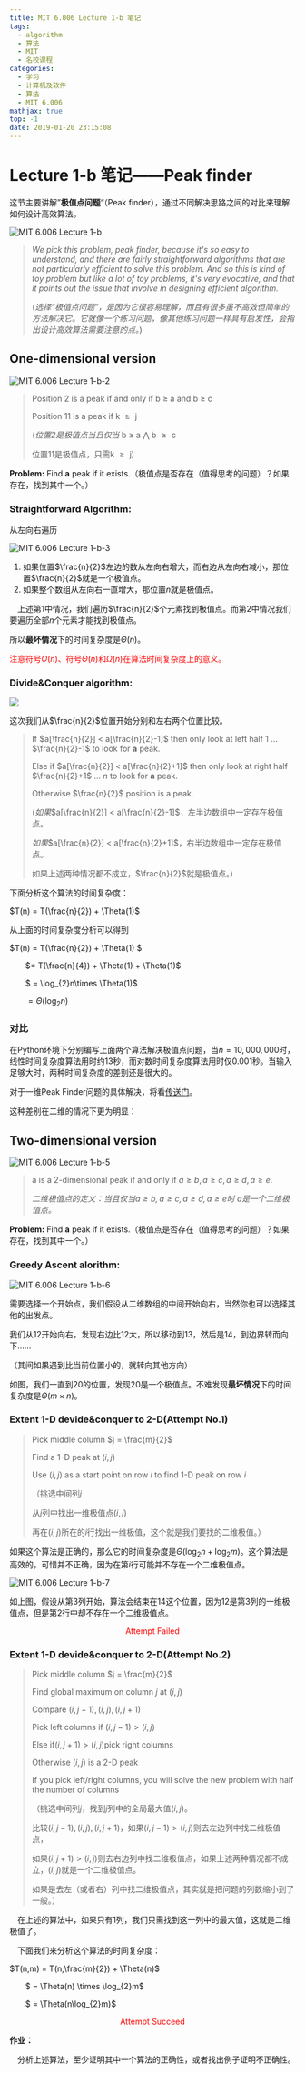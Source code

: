 ```yaml
---
title: MIT 6.006 Lecture 1-b 笔记
tags:
  - algorithm
  - 算法
  - MIT
  - 名校课程
categories:
  - 学习
  - 计算机及软件
  - 算法
  - MIT 6.006
mathjax: true
top: -1
date: 2019-01-20 23:15:08
---
```




# Lecture 1-b 笔记——Peak finder

这节主要讲解”**极值点问题**“（Peak finder），通过不同解决思路之间的对比来理解如何设计高效算法。

![MIT 6.006 Lecture 1-b](https://my-blog-1256501598.cos.ap-beijing.myqcloud.com/github-page/learn/CS/algorithm/MIT-6-006/MIT6_006_1_b.png)

<!--more-->

> *We pick this problem, peak finder, because it's so easy to understand, and there are fairly straightforward algorithms that are not particularly efficient to solve this problem. And so this is kind of toy problem but like a lot of toy problems, it's very evocative, and that it points out the issue that involve in designing efficient algorithm.*
>
> (*选择“极值点问题”，是因为它很容易理解，而且有很多虽不高效但简单的方法解决它。它就像一个练习问题，像其他练习问题一样具有启发性，会指出设计高效算法需要注意的点。*)

## One-dimensional version

![MIT 6.006 Lecture 1-b-2](https://my-blog-1256501598.cos.ap-beijing.myqcloud.com/github-page/learn/CS/algorithm/MIT-6-006/MIT_6_006_1_b_2.png)

> Position 2 is a peak if and only if b $\geq$ a and b $\geq$ c
>
> Position 11 is a peak if k $\geq​$ j
>
> (*位置2是极值点当且仅当* b $\geq$ a $\bigwedge$ b $\geq​$ c
>
> 位置11是极值点，只需k $\geq​$ j)

**Problem:** Find **a** peak if it exists.（极值点是否存在（值得思考的问题）？如果存在，找到其中一个。）

### Straightforward Algorithm:

从左向右遍历

![MIT 6.006 Lecture 1-b-3](https://my-blog-1256501598.cos.ap-beijing.myqcloud.com/github-page/learn/CS/algorithm/MIT-6-006/MIT_6_006_1_b_3.png)

1. 如果位置$\frac{n}{2}​$左边的数从左向右增大，而右边从左向右减小，那位置$\frac{n}{2}​$就是一个极值点。
2. 如果整个数组从左向右一直增大，那位置$n$就是极值点。

&emsp;上述第1中情况，我们遍历$\frac{n}{2}$个元素找到极值点。而第2中情况我们要遍历全部$n​$个元素才能找到极值点。

所以**最坏情况**下的时间复杂度是$\Theta(n)​$。

<font color=red>注意符号$O(n)$、符号$\Theta(n)$和$\Omega(n)$在算法时间复杂度上的意义。</font>

### Divide&Conquer algorithm:

![](https://my-blog-1256501598.cos.ap-beijing.myqcloud.com/github-page/learn/CS/algorithm/MIT-6-006/MIT_6_006_1_b_4.png)

这次我们从$\frac{n}{2}$位置开始分别和左右两个位置比较。

> If $a[\frac{n}{2}] < a[\frac{n}{2}-1]​$ then only look at left half 1 ... $\frac{n}{2}-1​$ to look for **a** peak.
>
> Else if $a[\frac{n}{2}] < a[\frac{n}{2}+1]$ then only look at right half $\frac{n}{2}+1$ ... $n$ to look for **a** peak.
>
> Otherwise $\frac{n}{2}$ position is a peak.
>
> (*如果*$a[\frac{n}{2}] < a[\frac{n}{2}-1]$，左半边数组中一定存在极值点。
>
> *如果*$a[\frac{n}{2}] < a[\frac{n}{2}+1]$，右半边数组中一定存在极值点。
>
> 如果上述两种情况都不成立，$\frac{n}{2}$就是极值点。)

下面分析这个算法的时间复杂度：

$T(n) = T(\frac{n}{2}) + \Theta(1)$

从上面的时间复杂度分析可以得到

$T(n) = T(\frac{n}{2}) + \Theta(1) $

&emsp;&emsp;$= T(\frac{n}{4}) + \Theta(1) + \Theta(1)$

&emsp;&emsp;$ = \log_{2}n\times \Theta(1)$

&emsp;&emsp;$=\Theta(\log_{2}n)$

### 对比

在Python环境下分别编写上面两个算法解决极值点问题，当$n = 10,000,000$时，线性时间复杂度算法用时约13秒，而对数时间复杂度算法用时仅0.001秒。当输入足够大时，两种时间复杂度的差别还是很大的。

对于一维Peak Finder问题的具体解决，将看[传送门](https://freshmanhaner.github.io/2019/01/23/leetcode-162-Find-Peak-Element/#more)。

这种差别在二维的情况下更为明显：

## Two-dimensional version

![MIT 6.006 Lecture 1-b-5](https://my-blog-1256501598.cos.ap-beijing.myqcloud.com/github-page/learn/CS/algorithm/MIT-6-006/MIT_6_006_1_b_5.png)

> a is a 2-dimensional peak if and only if $a \geq b,a \geq c,a \geq d,a \geq e​$.
>
> *二维极值点的定义：当且仅当$a \geq b,a \geq c,a \geq d,a \geq e$时 $a$是一个二维极值点。*

**Problem:** Find **a** peak if it exists.（极值点是否存在（值得思考的问题）？如果存在，找到其中一个。）

### Greedy Ascent alorithm:

![MIT 6.006 Lecture 1-b-6](https://my-blog-1256501598.cos.ap-beijing.myqcloud.com/github-page/learn/CS/algorithm/MIT-6-006/MIT_6_006_1_b_6.png)

需要选择一个开始点，我们假设从二维数组的中间开始向右，当然你也可以选择其他的出发点。

我们从12开始向右，发现右边比12大，所以移动到13，然后是14，到边界转而向下……

（其间如果遇到比当前位置小的，就转向其他方向）

如图，我们一直到20的位置，发现20是一个极值点。不难发现**最坏情况**下的时间复杂度是$\Theta(m\times{n})$。

### Extent 1-D devide&conquer to 2-D(Attempt No.1)

> Pick middle column $j = \frac{m}{2}$
>
> Find a 1-D peak at $(i,j)$
>
> Use $(i,j)$ as a start point on row $i$ to find 1-D peak on row $i$
>
> （挑选中间列$j$
>
> 从$j$列中找出一维极值点$(i,j)$
>
> 再在$(i,j)$所在的$i$行找出一维极值，这个就是我们要找的二维极值。）

如果这个算法是正确的，那么它的时间复杂度是$\Theta(\log_{2}n + \log_{2}m)$。这个算法是高效的，可惜并不正确，因为在第$i$行可能并不存在一个二维极值点。

![MIT 6.006 Lecture 1-b-7](https://my-blog-1256501598.cos.ap-beijing.myqcloud.com/github-page/learn/CS/algorithm/MIT-6-006/MIT_6_006_1_b_7.PNG)

如上图，假设从第3列开始，算法会结束在14这个位置，因为12是第3列的一维极值点，但是第2行中却不存在一个二维极值点。

<center><font color=red>Attempt Failed</font></center>

### Extent 1-D devide&conquer to 2-D(Attempt No.2)

> Pick middle column $j = \frac{m}{2}$
>
> Find global maximum on column $j$ at $(i,j)$
>
> Compare $(i,j-1),(i,j),(i,j+1)​$
>
> Pick left columns if $(i,j-1) > (i,j)​$
>
> Else if$(i,j+1) > (i,j)​$  pick right columns
>
> Otherwise $(i,j)$ is a 2-D peak
>
> If you pick left/right columns, you will solve the new problem with half the number of columns
>
> （挑选中间列$j$，找到$j$列中的全局最大值$(i,j)$。
>
> 比较$(i,j-1),(i,j),(i,j+1)$，如果$(i,j-1) > (i,j)$则去左边列中找二维极值点，
>
> 如果$(i,j+1) > (i,j)$则去右边列中找二维极值点，如果上述两种情况都不成立，$(i,j)$就是一个二维极值点。
>
> 如果是去左（或者右）列中找二维极值点，其实就是把问题的列数缩小到了一般。）

&emsp;在上述的算法中，如果只有1列，我们只需找到这一列中的最大值，这就是二维极值了。

&emsp;下面我们来分析这个算法的时间复杂度：

$T(n,m) = T(n,\frac{m}{2}) + \Theta(n)​$

&emsp;&emsp;$ = \Theta(n) \times \log_{2}m​$

&emsp;&emsp;$ = \Theta(n\log_{2}m)$

<center><font color=red>Attempt Succeed</font></center>

**作业：**

&emsp;分析上述算法，至少证明其中一个算法的正确性，或者找出例子证明不正确性。